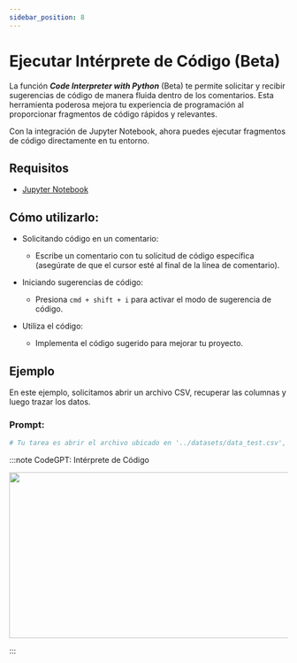 ```yaml
---
sidebar_position: 8
---
```


# Ejecutar Intérprete de Código (Beta)

La función ***Code Interpreter with Python*** (Beta) te permite solicitar y recibir sugerencias de código de manera fluida dentro de los comentarios. Esta herramienta poderosa mejora tu experiencia de programación al proporcionar fragmentos de código rápidos y relevantes.

Con la integración de Jupyter Notebook, ahora puedes ejecutar fragmentos de código directamente en tu entorno.

## Requisitos
- [Jupyter Notebook](https://marketplace.visualstudio.com/items?itemName=ms-toolsai.jupyter)

## Cómo utilizarlo:
- Solicitando código en un comentario:
    - Escribe un comentario con tu solicitud de código específica (asegúrate de que el cursor esté al final de la línea de comentario).

- Iniciando sugerencias de código:
    - Presiona ```cmd + shift + i``` para activar el modo de sugerencia de código.

- Utiliza el código:
    - Implementa el código sugerido para mejorar tu proyecto.

## Ejemplo
En este ejemplo, solicitamos abrir un archivo CSV, recuperar las columnas y luego trazar los datos.

### Prompt:

```python noInline
# Tu tarea es abrir el archivo ubicado en '../datasets/data_test.csv', leer los datos, identificar las columnas y luego crear un gráfico significativo para visualizarlos.
```

:::note CodeGPT: Intérprete de Código
<p align="center">
      <img width="550" height="300" src="https://github.com/davila7/code-gpt-docs/assets/6216945/314b2a0b-c89a-4458-ae58-1dc2c58a384d" />
</p>
:::




